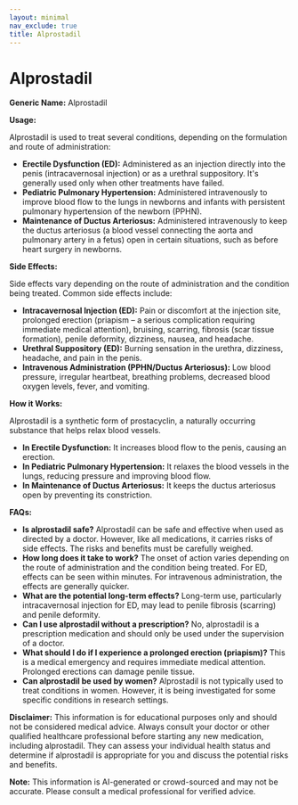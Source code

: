 ```yaml
---
layout: minimal
nav_exclude: true
title: Alprostadil
---
```


# Alprostadil

**Generic Name:** Alprostadil

**Usage:**

Alprostadil is used to treat several conditions, depending on the formulation and route of administration:

* **Erectile Dysfunction (ED):**  Administered as an injection directly into the penis (intracavernosal injection) or as a urethral suppository.  It's generally used only when other treatments have failed.
* **Pediatric Pulmonary Hypertension:** Administered intravenously to improve blood flow to the lungs in newborns and infants with persistent pulmonary hypertension of the newborn (PPHN).
* **Maintenance of Ductus Arteriosus:**  Administered intravenously to keep the ductus arteriosus (a blood vessel connecting the aorta and pulmonary artery in a fetus) open in certain situations, such as before heart surgery in newborns.


**Side Effects:**

Side effects vary depending on the route of administration and the condition being treated.  Common side effects include:

* **Intracavernosal Injection (ED):** Pain or discomfort at the injection site, prolonged erection (priapism – a serious complication requiring immediate medical attention), bruising, scarring, fibrosis (scar tissue formation), penile deformity, dizziness, nausea, and headache.
* **Urethral Suppository (ED):** Burning sensation in the urethra, dizziness, headache, and pain in the penis.
* **Intravenous Administration (PPHN/Ductus Arteriosus):**  Low blood pressure, irregular heartbeat, breathing problems, decreased blood oxygen levels, fever, and vomiting.


**How it Works:**

Alprostadil is a synthetic form of prostacyclin, a naturally occurring substance that helps relax blood vessels.

* **In Erectile Dysfunction:** It increases blood flow to the penis, causing an erection.
* **In Pediatric Pulmonary Hypertension:** It relaxes the blood vessels in the lungs, reducing pressure and improving blood flow.
* **In Maintenance of Ductus Arteriosus:** It keeps the ductus arteriosus open by preventing its constriction.


**FAQs:**

* **Is alprostadil safe?**  Alprostadil can be safe and effective when used as directed by a doctor. However, like all medications, it carries risks of side effects.  The risks and benefits must be carefully weighed.
* **How long does it take to work?**  The onset of action varies depending on the route of administration and the condition being treated.  For ED, effects can be seen within minutes. For intravenous administration, the effects are generally quicker.
* **What are the potential long-term effects?**  Long-term use, particularly intracavernosal injection for ED, may lead to penile fibrosis (scarring) and penile deformity.
* **Can I use alprostadil without a prescription?** No, alprostadil is a prescription medication and should only be used under the supervision of a doctor.
* **What should I do if I experience a prolonged erection (priapism)?**  This is a medical emergency and requires immediate medical attention.  Prolonged erections can damage penile tissue.
* **Can alprostadil be used by women?** Alprostadil is not typically used to treat conditions in women.  However, it is being investigated for some specific conditions in research settings.


**Disclaimer:** This information is for educational purposes only and should not be considered medical advice.  Always consult your doctor or other qualified healthcare professional before starting any new medication, including alprostadil.  They can assess your individual health status and determine if alprostadil is appropriate for you and discuss the potential risks and benefits.


**Note:** This information is AI-generated or crowd-sourced and may not be accurate. Please consult a medical professional for verified advice.